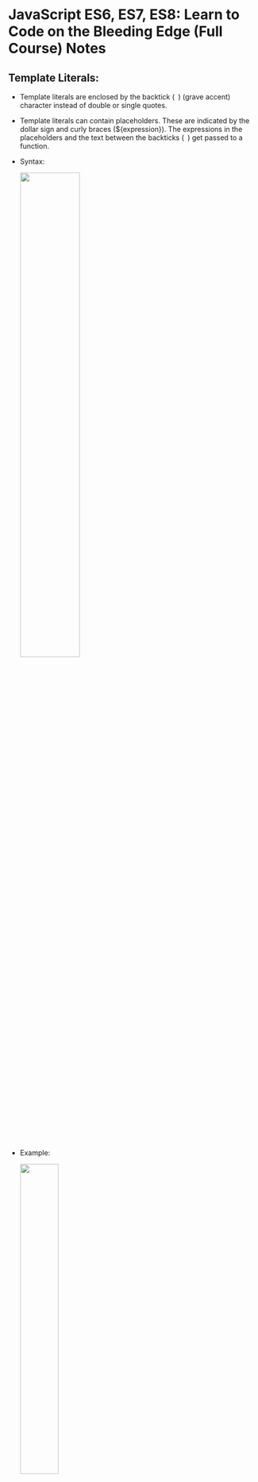 # JavaScript ES6, ES7, ES8: Learn to Code on the Bleeding Edge (Full Course) Notes

## Template Literals:
- Template literals are enclosed by the backtick (` `) (grave accent) character instead of double or single quotes.

- Template literals can contain placeholders. These are indicated by the dollar sign and curly braces (${expression}). The expressions in the placeholders and the text between the backticks (` `) get passed to a function.

- Syntax:

    <img src="images/template-literals.png" width="50%"/>


- Example:

    <img src="images/template-literals-ex.png" width="40%" />


## Destructuring
- The destructuring assignment syntax is a JavaScript expression that makes it possible to unpack values from arrays, or properties from objects, into distinct variables.


### Destructuring objects
- Example:
    ```
    Object:
    const player = {
    name: 'Lebron James',
    club: 'LA Lakers',
    address: {
        city: 'Los Angeles'
    }
    };
    ```
    After destructing:
    ```
    const { name, club, address: { city } } = player;
    ```


### Destructuring arrays

- Example:
    ```
    let [firstName, middleName, lastName] = ['Dylan', 'Coding God', 'Israel'];
    ```
 

## Object Literal
- A JavaScript object literal is a comma-separated list of name-value pairs wrapped in curly braces. Object literals encapsulate data, enclosing it in a tidy package. This minimizes the use of global variables which can cause problems when combining code.

- After destructuring 

    <img src="images/object-literals.png" width="40%" />

## for of loop
- The for...of statement creates a loop iterating over iterable objects, including: built-in String, Array, array-like objects (e.g., arguments or NodeList), TypedArray, Map, Set, and user-defined iterables. It invokes a custom iteration hook with statements to be executed for the value of each distinct property of the object.

- Syntax:
    ```
    for (variable of iterable) {
    statement
    }
    ```

- Example: 

    <img src="images/for-of.png" width="40%" />


##  Spread Operator
- Spread syntax (...) allows an iterable such as an array expression or string to be expanded in places where zero or more arguments (for function calls) or elements (for array literals) are expected, or an object expression to be expanded in places where zero or more key-value pairs (for object literals) are expected.

***In short Copy*** 

- Example:

    <img src="images/spread-operator.png" width="50%" />


## Rest Operator[es6]
- The rest parameter syntax allows a function to accept an indefinite number of arguments as an array, providing a way to represent variadic functions in JavaScript.
- A function definition's last parameter can be prefixed with "..." , which will cause all remaining (user supplied) parameters to be placed within a standard JavaScript array. Only the last parameter in a function definition can be a rest parameter.

- Syntax:
    ```
    function f(a, b, ...theArgs) {
    // ...
    }

    ```
- Example: 

    <img src="images/rest-operator.png" width="50%" />


## Arrow Functions
- An arrow function expression is a compact alternative to a traditional function expression, but is limited and can't be used in all situations.
- Example: 

    <img src="images/arrow-function.png" width="50%" />


## Default Params
- Default function parameters allow named parameters to be initialized with default values if no value or undefined is passed.

- Example:

    <img src="images/default-params.png" width="50%" />


## includes()
- The includes() method determines whether an array includes a certain value among its entries, returning true or false as appropriate.

***Returns a boolean value***

- Syntax:
    ```
    includes(searchElement)
    includes(searchElement, fromIndex)
    ```

- Example: 

    <img src="images/includes.png" width="40%" />


## let and const
- ES6 introduced two important new JavaScript keywords: let and const.
### let
- The let statement declares a block-scoped local variable, optionally initializing it to a value.

### const
- Const are read-only properties
- Constants are block-scoped, much like variables declared using the let keyword. 
- The value of a constant can't be changed through reassignment (i.e. by using the assignment operator), and it can't be redeclared (i.e. through a variable declaration). 
- However, if a constant is an object or array its properties or items can be updated or removed.


## import and export
- Create export in one file 
- Import the function/variable from that file where we have written that export.
- The export statement is used when creating JavaScript modules to export live bindings to functions, objects, or primitive values from the module so they can be used by other programs with the import statement. Exported modules are in strict mode whether you declare them as such or not. The export statement cannot be used in embedded scripts
- The static import statement is used to import read only live bindings which are exported by another module.
Imported modules are in strict mode whether you declare them as such or not. The import statement cannot be used in embedded scripts unless such script has a type="module"
- There is also a function-like dynamic import(), which does not require scripts of type="module".


## padStart() 
- The padStart() method pads the current string with another string (multiple times, if needed) until the resulting string reaches the given length. The padding is applied from the start of the current string.

- Syntax:
    ```
    padStart(targetLength)
    padStart(targetLength, padString)
    ```

- Example:

    <img src="images/padstart.png" width="50%" />


## padEnd()
- The padEnd() method pads the current string with a given string (repeated, if needed) so that the resulting string reaches a given length. The padding is applied from the end of the current string.

- Syntax:
    ```
    padEnd(targetLength)
    padEnd(targetLength, padString)
    ```
- Example:

    <img src="images/padend.png" width="50%" />


## Classes
- Classes are a template for creating objects. They encapsulate data with code to work on that data. Classes in JS are built on prototypes but also have some syntax and semantics that are not shared with ES5 class-like semantics.

- Constructor: The constructor method is a special method for creating and initializing an object created with a class. There can only be one special method with the name "constructor" in a class. A SyntaxError will be thrown if the class contains more than one occurrence of a constructor method.
- A constructor can use the super keyword to call the constructor of the super class.
Static:The static keyword defines a static method or property for a class, or a class static initialization block (see the link for more information about this usage). Neither static methods nor static properties can be called on instances of the class. Instead, they're called on the class itself.
- Syntax:
    ```
    static methodName() { /* ... */ }
    static propertyName [= value];

    // Class static initialization block
    static {

    }
    ```
- get:  The get syntax binds an object property to a function that will be called when that property is looked up.

- Extends :The extends keyword is used in class declarations or class expressions to create a class as a child of another class.
- Super: The super keyword is used to call corresponding methods of super(parent) class. 


## Trailing commas
- Trailing commas (sometimes called "final commas") can be useful when adding new elements, parameters, or properties to JavaScript code. If you want to add a new property, you can add a new line without modifying the previously last line if that line already uses a trailing comma.
- Syntax:
    ```
    ,

    ```
- Example: 
    ```
    var arr = [1,2,3,];
    arr; // [1, 2, 3]
    arr.length; // 3
    ```


## Promises
- The Promise object represents the eventual completion (or failure) of an asynchronous operation and its resulting value.
- A Promise object is created using the new keyword and its constructor. This constructor takes a function, called the "executor function", as its parameter. 
- This function should take two functions as parameters. 

> Resolve and Reject
- The first of these functions **(resolve)** is called when the asynchronous task completes successfully and returns the results of the task as a value. 
- The second **(reject)** is called when the task fails, and returns the reason for failure, which is typically an error object.

- Two chanin methods (.then().catch())
- Example:

    <img src="images/promises.png" width="50%" />


## Fetch
-The Fetch API provides a JavaScript interface for accessing and manipulating parts of the HTTP pipeline, such as requests and responses.
It also provides a global fetch() method that provides an easy, logical way to fetch resources asynchronously across the network.
- Example:
     ```
    fetch('https://jsonplaceholder.typicode.com/comments/1')
        .then(response => response.json())
        .then(data => console.log(data))

    ```
        
## Async and Await
- - First of all we have the async keyword, which you put in front of a function declaration to turn it into an async function. An async function is a function that knows how to expect the possibility of the await keyword being used to invoke asynchronous code.
- - The advantage of an async function only becomes apparent when you combine it with the await keyword. await only works inside async functions within regular JavaScript code, however it can be used on its own with JavaScript modules.
await can be put in front of any async promise-based function to pause your code on that line until the promise fulfills, then return the resulting value.
- You can use await when calling any function that returns a Promise, including web API functions.


- Example: 

    <img src="images/async&await.png" width="50%" />


## sets in ES6
- Set objects are collections of values. You can iterate through the elements of a set in insertion order. A value in the Set may only occur once; it is unique in the Set's collection.

- .size: Returns the number of values in the Set object.
- .has: Returns a boolean asserting whether an element is present with the given value in the Set object or not.
- .add: Appends value to the Set object. Returns the Set object with added value.
- .clear: Removes all elements from the Set object.
- .delete: Removes the element associated to the value and returns a boolean asserting whether an element was successfully removed or not.

## Know more:

[Template Literals](https://developer.mozilla.org/en-US/docs/Web/JavaScript/Reference/Template_literals)

[Destructuring assignment](https://developer.mozilla.org/en-US/docs/Web/JavaScript/Reference/Operators/Destructuring_assignment)

[Fetch](https://developer.mozilla.org/en-US/docs/Web/API/Fetch_API/Using_Fetch)

[Async and await](https://developer.mozilla.org/en-US/docs/Learn/JavaScript/Asynchronous/Async_await)

[Classes](https://developer.mozilla.org/en-US/docs/Web/JavaScript/Reference/Classes)

[Promises](https://developer.mozilla.org/en-US/docs/Web/JavaScript/Reference/Global_Objects/Promise)

[Object Literals](https://www.dyn-web.com/tutorials/object-literal/)

[export](https://developer.mozilla.org/en-US/docs/web/javascript/reference/statements/export)

[import](https://developer.mozilla.org/en-US/docs/Web/JavaScript/Reference/Statements/import)

